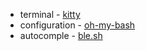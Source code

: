 - terminal - [kitty](https://sw.kovidgoyal.net/kitty/)
- configuration - [oh-my-bash](https://github.com/ohmybash/oh-my-bash)
- autocomple - [ble.sh](https://github.com/akinomyoga/ble.sh)